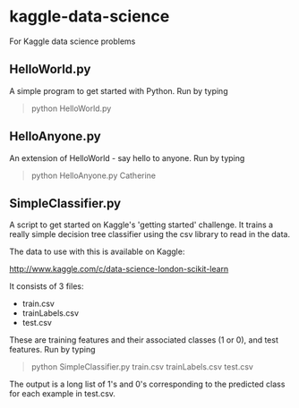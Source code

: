 kaggle-data-science
===================

For Kaggle data science problems

HelloWorld.py
-------------
A simple program to get started with Python. Run by typing

> python HelloWorld.py


HelloAnyone.py
--------------
An extension of HelloWorld - say hello to anyone. Run by typing

> python HelloAnyone.py Catherine


SimpleClassifier.py
-------------------
A script to get started on Kaggle's 'getting started' challenge. It trains a really simple decision tree classifier using the csv library to read in the data.

The data to use with this is available on Kaggle:

http://www.kaggle.com/c/data-science-london-scikit-learn

It consists of 3 files:
- train.csv
- trainLabels.csv
- test.csv

These are training features and their associated classes (1 or 0), and test features. Run by typing

> python SimpleClassifier.py train.csv trainLabels.csv test.csv

The output is a long list of 1's and 0's corresponding to the predicted class for each example in test.csv.